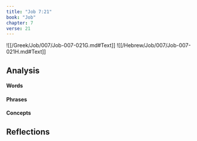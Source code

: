 ```yaml
---
title: "Job 7:21"
book: "Job"
chapter: 7
verse: 21
---
```

![[/Greek/Job/007/Job-007-021G.md#Text]]
![[/Hebrew/Job/007/Job-007-021H.md#Text]]

## Analysis

#### Words

#### Phrases

#### Concepts

## Reflections
